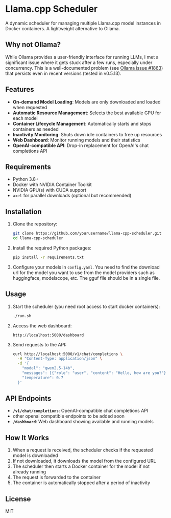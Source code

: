 

# Llama.cpp Scheduler

A dynamic scheduler for managing multiple Llama.cpp model instances in Docker containers. A lightweight alternative to Ollama.

## Why not Ollama?

While Ollama provides a user-friendly interface for running LLMs, I met a significant issue where it gets stuck after a few runs, especially under concurrency. This is a well-documented problem (see [Ollama issue #1863](https://github.com/ollama/ollama/issues/1863)) that persists even in recent versions (tested in v0.5.13).

## Features

- **On-demand Model Loading**: Models are only downloaded and loaded when requested
- **Automatic Resource Management**: Selects the best available GPU for each model
- **Container Lifecycle Management**: Automatically starts and stops containers as needed
- **Inactivity Monitoring**: Shuts down idle containers to free up resources
- **Web Dashboard**: Monitor running models and their statistics
- **OpenAI-compatible API**: Drop-in replacement for OpenAI's chat completions API

## Requirements

- Python 3.8+
- Docker with NVIDIA Container Toolkit
- NVIDIA GPU(s) with CUDA support
- `axel` for parallel downloads (optional but recommended)

## Installation

1. Clone the repository:
   ```bash
   git clone https://github.com/yourusername/llama-cpp-scheduler.git
   cd llama-cpp-scheduler
   ```

2. Install the required Python packages:
   ```bash
   pip install -r requirements.txt
   ```

3. Configure your models in `config.yaml`. You need to find the download url for the model you want to use from the model providers such as huggingface, modelscope, etc. The gguf file should be in a single file.

## Usage

1. Start the scheduler (you need root access to start docker containers):
   ```bash
   ./run.sh
   ```

2. Access the web dashboard:
   ```
   http://localhost:5000/dashboard
   ```

3. Send requests to the API:
   ```bash
   curl http://localhost:5000/v1/chat/completions \
     -H "Content-Type: application/json" \
     -d '{
       "model": "qwen2.5-14b",
       "messages": [{"role": "user", "content": "Hello, how are you?"}],
       "temperature": 0.7
     }'
   ```

## API Endpoints

- **`/v1/chat/completions`**: OpenAI-compatible chat completions API
- other openai compatible endpoints to be added soon
- **`/dashboard`**: Web dashboard showing available and running models


## How It Works

1. When a request is received, the scheduler checks if the requested model is downloaded
2. If not downloaded, it downloads the model from the configured URL
3. The scheduler then starts a Docker container for the model if not already running
4. The request is forwarded to the container
5. The container is automatically stopped after a period of inactivity

## License

MIT

